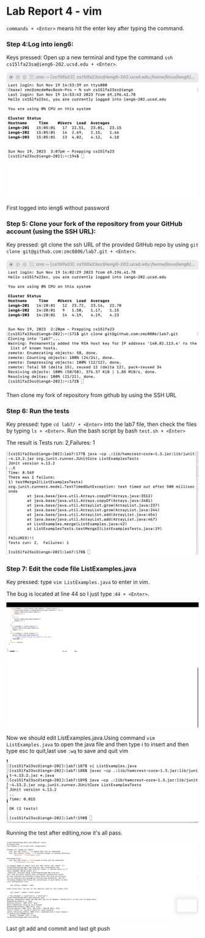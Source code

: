 # Lab Report 4 - vim

`commands + <Enter>` means hit the enter key after typing the command.

### Step 4:Log into ieng6:

Keys pressed: Open up a new terminal and type the command `ssh cs15lfa23sa@ieng6-202.ucsd.edu + <Enter>`.

![image](https://raw.githubusercontent.com/zmc0806/cse15L-lab-report4/main/report5-1.jpeg)

First logged into ieng6 without password

### Step 5: Clone your fork of the repository from your GitHub account (using the SSH URL):

Key pressed: git clone the ssh URL of the provided GitHub repo by using `git clone git@github.com:zmc0806/lab7.git + <Enter>`.

![image](https://raw.githubusercontent.com/zmc0806/cse15L-lab-report4/main/report5-2.jpeg)

Then clone my fork of repository from github by using the SSH URL

### Step 6: Run the tests

Key pressed: type `cd lab7/ + <Enter>` into the lab7 file, then check the files by typing `ls + <Enter>`. Run the bash script by bash `test.sh + <Enter>`

The result is Tests run: 2,Failures: 1

![image](https://raw.githubusercontent.com/zmc0806/cse15L-lab-report4/main/report5-3.jpeg)

### Step 7: Edit the code file ListExamples.java

Key pressed: type `vim ListExamples.java` to enter in vim.

The bug is located at line 44 so I just type :`44 + <Enter>`.

![image](https://raw.githubusercontent.com/zmc0806/cse15L-lab-report4/main/report5-4.jpeg)

Now we should edit ListExamples.java.Using command `vim ListExamples.java` to open the java file and then type i to insert and then type esc to quit,last use `:wq` to save and quit vim

![image](https://raw.githubusercontent.com/zmc0806/cse15L-lab-report4/main/report5-5.jpeg)

Running the test after editing,now it's all pass.

![image](https://raw.githubusercontent.com/zmc0806/cse15L-lab-report4/main/report5-6.jpeg)

Last git add and commit and last git push
